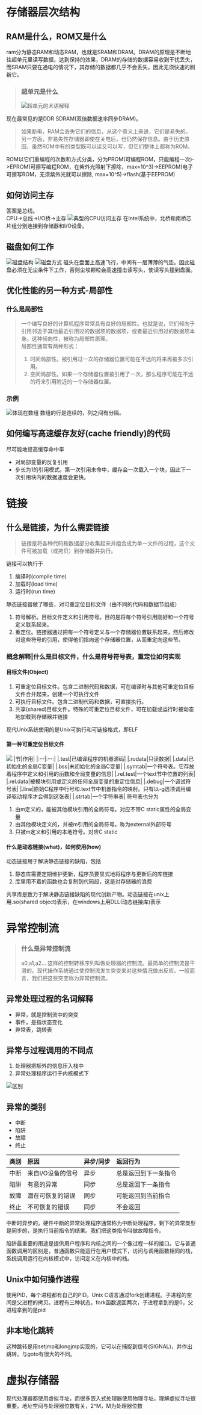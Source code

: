 # 存储器层次结构
## RAM是什么，ROM又是什么
ram分为静态RAM和动态RAM，也就是SRAM和DRAM。DRAM的原理是不断地往超单元里读写数据，达到保持的效果，DRAM的存储的数据容易收到干扰丢失，而SRAM只要在通电的情况下，其存储的数据都几乎不会丢失，因此无须快速的刷新它。
> ### 超单元是什么
> ![超单元的术语解释](超单元.png)

现在最常见的是DDR SDRAM(双倍数据速率同步DRAM)。</br>
> 如果断电，RAM会丢失它们的信息，从这个意义上来说，它们是易失的。另一方面，非易失性存储器即使在关电后，也仍然保存信息。由于历史原因，虽然ROM中有的类型既可以读又可以写，但它们整体上都称为ROM。

ROM以它们重编程的次数和方式分类，分为PROM(可编程ROM，只能编程一次)->EPROM(可擦写编程ROM，在紫外光照射下擦除，max=10^3)->EEPROM(电子可擦写ROM，无须紫外光就可以擦除, max=10^5)->flash(基于EEPROM)
## 如何访问主存
答案是总线。<br>
CPU->总线->I/O桥->主存
![典型的CPU访问主存](CPU主存总线结构.png)
在Intel系统中，北桥和南桥芯片组分别连接到存储器和I/O设备。
## 磁盘如何工作
![磁盘结构](磁盘构造.png)
![磁盘方式](磁盘方式.png)
磁头在盘面上高速飞行，中间有一层薄薄的气垫。因此磁盘必须在无尘条件下工作，否则尘埃颗粒会高速撞击读写头，使读写头撞到盘面。
## 优化性能的另一种方式-局部性
### 什么是局部性
> 一个编写良好的计算机程序常常具有良好的局部性。也就是说，它们倾向于引用邻近于其他最近引用过的数据项的数据项，或者最近引用过的数据项本身。这种倾向性，被称为局部性原理。<br>局部性通常有两种形式：
> 1. 时间局部性。被引用过一次的存储器位置可能在不远的将来再被多次引用。
> 2. 空间局部性。如果一个存储器位置被引用了一次，那么程序可能在不远的将来引用附近的一个存储器位置。
### 示例
![体现在数组](数组局部性.png)
数组的行是连续的，列之间有分隔。
## 如何编写高速缓存友好(cache friendly)的代码
尽可能地提高缓存命中率
* 对局部变量的反复引用
* 步长为1的引用模式。第一次引用未命中，缓存会一次载入一个块，因此下一次引用块内的数据速度会更快。
# 链接
## 什么是链接，为什么需要链接
> 链接是将各种代码和数据部分收集起来并组合成为单一文件的过程，这个文件可被加载（或拷贝）到存储器并执行。

链接可以执行于
1. 编译时(compile time)
2. 加载时(load time)
3. 运行时(run time)

静态链接器做了哪些，对可重定位目标文件（由不同的代码和数据节组成）
1. 符号解析。目标文件定义和引用符号。目的是将每个符号引用刚好和一个符号定义联系起来。
2. 重定位。链接器通过把每一个符号定义与一个存储器位置联系起来，然后修改对这些符号的引用，使得他们指向这个存储器位置，从而重定向这些节。
### 概念解释|什么是目标文件，什么是符号符号表，重定位如何实现
#### 目标文件(Object)
1. 可重定位目标文件。包含二进制代码和数据，可在编译时与其他可重定位目标文件合并起来，创建一个可执行文件
2. 可执行目标文件。包含二进制代码和数据，可直接执行。
3. 共享(shared)目标文件。特殊的可重定位目标文件，可在加载或运行时被动态地加载到存储器并链接

现代Unix系统使用的是Unix可执行和可链接格式，即ELF
#### 第一种可重定位目标文件
<img style="max-width:65%" src = "可重定位目标文件.png"></img>
|节|作用|
|:--|:--:|
|.test|已编译程序的机器源码|
|.rodata|只读数据|
|.data|已初始化的全局C变量|
|.bss|未初始化的全局C变量|
|.symtab|一个符号表。它存放着程序中定义和引用的函数和全局变量的信息|
|.rel.test|一个text节中位置的列表|
|.rel.data|被模块引用或定义的任何全局变量的重定位信息|
|.debug|一个调试符号表|
|.line|原始C程序中行号和.text节中机器指令的映射。只有以-g选项调用编译驱动程序才会得到这张表|
|.strtab|一个字符串表|
符号表也分为
1. 由m定义的，能被其他模块引用的全局符号。对应不带C static属性的全局变量
2. 由其他模块定义的，并被m引用的全局符号。称为external外部符号
3. 只被m定义和引用的本地符号。对应C static
#### 什么是动态链接(what)，如何使用(how)
动态链接用于解决静态链接的缺陷，包括
1. 静态库需要定期维护更新，程序员要显式地将程序与更新后的库链接
2. 库里用不着的函数也会复制到代码段，这是对存储器的浪费

共享库是致力于解决静态链接缺陷的现代创新产物。动态链接在unix上用.so(shared object)表示，在windows上用DLL(动态链接库)表示
# 异常控制流
> ### 什么是异常控制流
> a0,a1,a2... 这样的控制转移序列叫做处理器的控制流。最简单的控制流是平滑的。现代操作系统通过使控制流发生突变来对这些情况做出反应。一般而言，我们把这些突变称为异常控制流。
## 异常处理过程的名词解释
* 异常，就是控制流中的突变
* 事件，是指状态变化
* 异常表，跳转表
## 异常与过程调用的不同点
1. 处理器把额外的信息压入栈中
2. 异常处理程序运行于内核模式下

![区别](异常与过程调用的区别.png)
## 异常的类别
* 中断
* 陷阱
* 故障
* 终止

|类别|原因|异步/同步|返回行为|
|:--|:---|:--------|:------|
|中断|来自I/O设备的信号|异步|总是返回到下一条指令|
|陷阱|有意的异常|同步|总是返回下一条指令|
|故障|潜在可恢复的错误|同步|可能返回到当前指令|
|终止|不可恢复的错误|同步|不会返回|

中断时异步的。硬件中断的异常处理程序通常称为中断处理程序。剩下的异常类型是同步的，是执行当前指令的结果。我们把这类指令叫做故障指令。

陷阱最重要的用途是提供用户程序和内核之间的一个像过程一样的接口。它与普通函数调用的区别是，普通函数只能运行在用户模式下，访问与调用函数相同的栈，系统调用运行在内核模式中，访问定义在内核中的栈。
## Unix中如何操作进程
使用PID，每个进程都有自己的PID。Unix C语言通过fork创建进程。子进程的空间是父进程的拷贝。进程有三种状态。fork函数返回两次，子进程拿到的是0，父进程拿到的是pid
## 非本地化跳转
这种跳转是用setjmp和longjmp实现的，它可以在捕捉到信号(SIGNAL)，并作出跳转。与goto有很大的不同。
# 虚拟存储器
现代处理器都使用虚拟寻址，而很多嵌入式处理器使用物理寻址。理解虚拟寻址很重要。地址空间与处理器位数有关，2^M，M为处理器位数